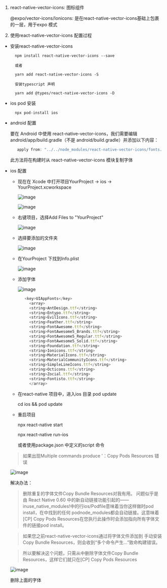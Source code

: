 1. react-native-vector-icons: 图标组件

    @expo/vector-icons/Ionicons: 是在react-native-vector-icons基础上包裹的一层，用于expo 模式

2. 使用react-native-vector-icons 配置过程

+ 安装react-native-vector-icons

        npm install react-native-vector-icons --save

        或者

        yarn add react-native-vector-icons -S

        安装typescript 声明

        yarn add @types/react-native-vector-icons -D

+ ios pod 安装

        npx pod-install ios

+ android 配置

   要在 Android 中使用 react-native-vector-icons，我们需要编辑android/app/build.gradle（不是 android/build.gradle）并添加以下内容：

  ```java
     apply from: "../../node_modules/react-native-vector-icons/fonts.gradle"
  ```

     此方法将在构建时从 react-native-vector-icons 模块复制字体

+ ios 配置

  + 现在在 Xcode 中打开项目YourProject -> ios -> YourProject.xcworkspace   

     ![image](../assets/34.jpg)

     ![image](../assets/35.jpg)

  + 右键项目，选择Add Files to "YourProject"

     ![image](../assets/36.jpg)

   + 选择要添加的文件夹

     ![image](../assets/37.jpg)

   + 在YourProject 下找到Info.plist 

     ![image](../assets/38.jpg)

   + 添加字体

     ![image](../assets/39.jpg)
     ```javascript
        <key>UIAppFonts</key>
	      <array>
          <string>AntDesign.ttf</string>
          <string>Entypo.ttf</string>
          <string>EvilIcons.ttf</string>
          <string>Feather.ttf</string>
          <string>FontAwesome.ttf</string>
          <string>FontAwesome5_Brands.ttf</string>
          <string>FontAwesome5_Regular.ttf</string>
          <string>FontAwesome5_Solid.ttf</string>
          <string>Foundation.ttf</string>
          <string>Ionicons.ttf</string>
          <string>MaterialIcons.ttf</string>
          <string>MaterialCommunityIcons.ttf</string>
          <string>SimpleLineIcons.ttf</string>
          <string>Octicons.ttf</string>
          <string>Zocial.ttf</string>
          <string>Fontisto.ttf</string>
	      </array>
     ```

   + 在react-native 项目中，进入ios 目录 pod update

        cd ios && pod update

   + 重启项目

        npx react-native start

        npx react-native run-ios

        或者使用package.json 中定义的script 命令
     

    >如果出现Multiple commands produce '：Copy Pods Resources 错误

    ![image](../assets/50.jpg)

    解决办法：

    >删除重复的字体文件Copy Bundle Resources对我有用。
    问题似乎是由 React Native 0.60 中的新自动链接功能引起的——inuse_native_modules!中的行ios/Podfile意味着当你这样做时pod install，在中找到的任何 podnode_modules都会自动链接。这意味着[CP] Copy Pods Resources在您执行此操作时会添加指向所有字体文件的链接pod install。

    >如果您之前react-native-vector-icons通过将字体文件添加到 手动安装Copy Bundle Resources，则会收到“多个命令产生...”致命构建错误。

    >所以要解决这个问题，只需从中删除字体文件Copy Bundle Resources，这样它们就只在[CP] Copy Pods Resources

    ![image](../assets/51.jpg)
    
    删除上面的字体